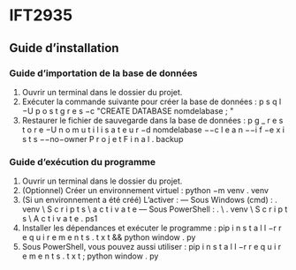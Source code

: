 # IFT2935

## Guide d’installation
### Guide d’importation de la base de données
1. Ouvrir un terminal dans le dossier du projet.
2. Exécuter la commande suivante pour créer la base de données :
p s q l −U p o s t g r e s −c "CREATE DATABASE nomdelabase ; "
3. Restaurer le fichier de sauvegarde dans la base de données :
p g _ r e s t o r e −U n o m u t i l i s a t e u r −d nomdelabase −−c l e a n −−i f −e x i s t s
−−no−owner P r o j e t F i n a l . backup
### Guide d’exécution du programme
1. Ouvrir un terminal dans le dossier du projet.
2. (Optionnel) Créer un environnement virtuel :
python −m venv . venv
3. (Si un environnement a été créé) L’activer :
— Sous Windows (cmd) :
. venv \ S c r i p t s \ a c t i v a t e
— Sous PowerShell :
. \ . venv \ S c r i p t s \ A c t i v a t e . ps1
4. Installer les dépendances et exécuter le programme :
pip i n s t a l l −r r e q u i r e m e n t s . t x t && python window . py
5. Sous PowerShell, vous pouvez aussi utiliser :
pip i n s t a l l −r r e q u i r e m e n t s . t x t ; python window . py
